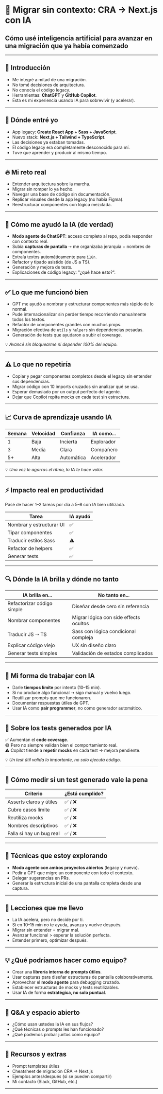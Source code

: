 # 🎤 Migrar sin contexto: CRA → Next.js con IA

## Cómo usé inteligencia artificial para avanzar en una migración que ya había comenzado

---

## 👋 Introducción

- Me integré a mitad de una migración.
- No tomé decisiones de arquitectura.
- No conocía el código legacy.
- Herramientas: **ChatGPT** y **GitHub Copilot**.
- Esta es mi experiencia usando IA para sobrevivir (y acelerar).

---

## 🧭 Dónde entré yo

- App legacy: **Create React App + Sass + JavaScript**.
- Nuevo stack: **Next.js + Tailwind + TypeScript**.
- Las decisiones ya estaban tomadas.
- El código legacy era completamente desconocido para mí.
- Tuve que aprender y producir al mismo tiempo.

---

## 🔥 Mi reto real

- Entender arquitectura sobre la marcha.
- Migrar sin romper lo ya hecho.
- Navegar una base de código sin documentación.
- Replicar visuales desde la app legacy (no había Figma).
- Reestructurar componentes con lógica mezclada.

---

## 🤖 Cómo me ayudó la IA (de verdad)

- **Modo agente de ChatGPT**: acceso completo al repo, podía responder con contexto real.
- Subía **capturas de pantalla** ➝ me organizaba jerarquía + nombres de componentes.
- Extraía textos automáticamente para `i18n`.
- Refactor y tipado asistido (de JS a TS).
- Generación y mejora de tests.
- Explicaciones de código legacy: "¿qué hace esto?".

---

## ✅ Lo que me funcionó bien

- GPT me ayudó a nombrar y estructurar componentes más rápido de lo normal.
- Pude internacionalizar sin perder tiempo recorriendo manualmente todos los textos.
- Refactor de componentes grandes con muchos props.
- Migración efectiva de `utils` y `helpers` sin dependencias pesadas.
- Generación de tests que ayudaron a subir el coverage.

💡 _Avancé sin bloquearme ni depender 100% del equipo._

---

## ⚠️ Lo que no repetiría

- Copiar y pegar componentes completos desde el legacy sin entender sus dependencias.
- Migrar código con 10 imports cruzados sin analizar qué se usa.
- Esperar demasiado por un output perfecto del agente.
- Dejar que Copilot repita mocks en cada test sin estructura.

---

## 📈 Curva de aprendizaje usando IA

| Semana | Velocidad | Confianza  | IA como... |
| ------ | --------- | ---------- | ---------- |
| 1      | Baja      | Incierta   | Explorador |
| 3      | Media     | Clara      | Compañero  |
| 5+     | Alta      | Automática | Acelerador |

💡 _Una vez le agarras el ritmo, la IA te hace volar._

---

## ⚡ Impacto real en productividad

Pasé de hacer 1–2 tareas por día a 5–8 con IA bien utilizada.

| Tarea                    | IA ayudó |
| ------------------------ | -------- |
| Nombrar y estructurar UI | ✅       |
| Tipar componentes        | ✅       |
| Traducir estilos Sass    | ⚠️       |
| Refactor de helpers      | ✅       |
| Generar tests            | ✅       |

---

## 🔍 Dónde la IA brilla y dónde no tanto

| IA brilla en...            | No tanto en...                         |
| -------------------------- | -------------------------------------- |
| Refactorizar código simple | Diseñar desde cero sin referencia      |
| Nombrar componentes        | Migrar lógica con side effects ocultos |
| Traducir JS ➝ TS           | Sass con lógica condicional compleja   |
| Explicar código viejo      | UX sin diseño claro                    |
| Generar tests simples      | Validación de estados complicados      |

---

## 🧠 Mi forma de trabajar con IA

- Darle **tiempos límite** por intento (10–15 min).
- Si no produce algo funcional ➝ sigo manual y vuelvo luego.
- Reutilizar prompts que me funcionaron.
- Documentar respuestas útiles de GPT.
- Usar IA como **pair programmer**, no como generador automático.

---

## 🧪 Sobre los tests generados por IA

✅ Aumentan el **code coverage**.  
😅 Pero no siempre validan bien el comportamiento real.  
⚠️ Copilot tiende a **repetir mocks** en cada test → mejora pendiente.

💡 _Un test útil valida lo importante, no solo ejecuta código._

---

## 🧪 Cómo medir si un test generado vale la pena

| Criterio                 | ¿Está cumplido? |
| ------------------------ | --------------- |
| Asserts claros y útiles  | ✅ / ❌         |
| Cubre casos límite       | ✅ / ❌         |
| Reutiliza mocks          | ✅ / ❌         |
| Nombres descriptivos     | ✅ / ❌         |
| Falla si hay un bug real | ✅ / ❌         |

---

## 🔬 Técnicas que estoy explorando

- **Modo agente con ambos proyectos abiertos** (legacy y nuevo).
- Pedir a GPT que migre un componente con todo el contexto.
- Delegar sugerencias en PRs.
- Generar la estructura inicial de una pantalla completa desde una captura.

---

## 🧠 Lecciones que me llevo

- La IA acelera, pero no decide por ti.
- Si en 10–15 min no te ayuda, avanza y vuelve después.
- Migrar sin entender = migrar mal.
- Avanzar funcional > esperar la solución perfecta.
- Entender primero, optimizar después.

---

## 💡 ¿Qué podríamos hacer como equipo?

- Crear una **librería interna de prompts útiles**.
- Usar capturas para diseñar estructuras de pantalla colaborativamente.
- Aprovechar el **modo agente** para debugging cruzado.
- Establecer estructuras de mocks y tests reutilizables.
- Usar IA de forma **estratégica, no solo puntual**.

---

## 💬 Q&A y espacio abierto

- ¿Cómo usan ustedes la IA en sus flujos?
- ¿Qué técnicas o prompts les han funcionado?
- ¿Qué podemos probar juntos como equipo?

---

## 📎 Recursos y extras

- Prompt templates útiles
- Cheatsheet de migración CRA → Next.js
- Ejemplos antes/después (si se pueden compartir)
- Mi contacto (Slack, GitHub, etc.)

---
